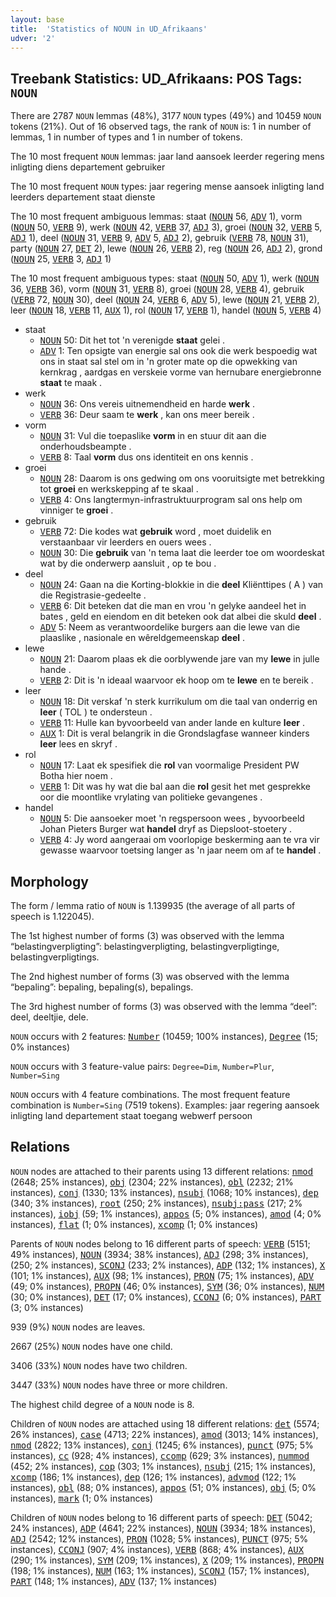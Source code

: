 ```yaml
---
layout: base
title:  'Statistics of NOUN in UD_Afrikaans'
udver: '2'
---
```


## Treebank Statistics: UD_Afrikaans: POS Tags: `NOUN`

There are 2787 `NOUN` lemmas (48%), 3177 `NOUN` types (49%) and 10459 `NOUN` tokens (21%).
Out of 16 observed tags, the rank of `NOUN` is: 1 in number of lemmas, 1 in number of types and 1 in number of tokens.

The 10 most frequent `NOUN` lemmas: jaar land aansoek leerder regering mens inligting diens departement gebruiker

The 10 most frequent `NOUN` types:  jaar regering mense aansoek inligting land leerders departement staat dienste

The 10 most frequent ambiguous lemmas: staat (<tt><a href="af-pos-NOUN.html">NOUN</a></tt> 56, <tt><a href="af-pos-ADV.html">ADV</a></tt> 1), vorm (<tt><a href="af-pos-NOUN.html">NOUN</a></tt> 50, <tt><a href="af-pos-VERB.html">VERB</a></tt> 9), werk (<tt><a href="af-pos-NOUN.html">NOUN</a></tt> 42, <tt><a href="af-pos-VERB.html">VERB</a></tt> 37, <tt><a href="af-pos-ADJ.html">ADJ</a></tt> 3), groei (<tt><a href="af-pos-NOUN.html">NOUN</a></tt> 32, <tt><a href="af-pos-VERB.html">VERB</a></tt> 5, <tt><a href="af-pos-ADJ.html">ADJ</a></tt> 1), deel (<tt><a href="af-pos-NOUN.html">NOUN</a></tt> 31, <tt><a href="af-pos-VERB.html">VERB</a></tt> 9, <tt><a href="af-pos-ADV.html">ADV</a></tt> 5, <tt><a href="af-pos-ADJ.html">ADJ</a></tt> 2), gebruik (<tt><a href="af-pos-VERB.html">VERB</a></tt> 78, <tt><a href="af-pos-NOUN.html">NOUN</a></tt> 31), party (<tt><a href="af-pos-NOUN.html">NOUN</a></tt> 27, <tt><a href="af-pos-DET.html">DET</a></tt> 2), lewe (<tt><a href="af-pos-NOUN.html">NOUN</a></tt> 26, <tt><a href="af-pos-VERB.html">VERB</a></tt> 2), reg (<tt><a href="af-pos-NOUN.html">NOUN</a></tt> 26, <tt><a href="af-pos-ADJ.html">ADJ</a></tt> 2), grond (<tt><a href="af-pos-NOUN.html">NOUN</a></tt> 25, <tt><a href="af-pos-VERB.html">VERB</a></tt> 3, <tt><a href="af-pos-ADJ.html">ADJ</a></tt> 1)

The 10 most frequent ambiguous types:  staat (<tt><a href="af-pos-NOUN.html">NOUN</a></tt> 50, <tt><a href="af-pos-ADV.html">ADV</a></tt> 1), werk (<tt><a href="af-pos-NOUN.html">NOUN</a></tt> 36, <tt><a href="af-pos-VERB.html">VERB</a></tt> 36), vorm (<tt><a href="af-pos-NOUN.html">NOUN</a></tt> 31, <tt><a href="af-pos-VERB.html">VERB</a></tt> 8), groei (<tt><a href="af-pos-NOUN.html">NOUN</a></tt> 28, <tt><a href="af-pos-VERB.html">VERB</a></tt> 4), gebruik (<tt><a href="af-pos-VERB.html">VERB</a></tt> 72, <tt><a href="af-pos-NOUN.html">NOUN</a></tt> 30), deel (<tt><a href="af-pos-NOUN.html">NOUN</a></tt> 24, <tt><a href="af-pos-VERB.html">VERB</a></tt> 6, <tt><a href="af-pos-ADV.html">ADV</a></tt> 5), lewe (<tt><a href="af-pos-NOUN.html">NOUN</a></tt> 21, <tt><a href="af-pos-VERB.html">VERB</a></tt> 2), leer (<tt><a href="af-pos-NOUN.html">NOUN</a></tt> 18, <tt><a href="af-pos-VERB.html">VERB</a></tt> 11, <tt><a href="af-pos-AUX.html">AUX</a></tt> 1), rol (<tt><a href="af-pos-NOUN.html">NOUN</a></tt> 17, <tt><a href="af-pos-VERB.html">VERB</a></tt> 1), handel (<tt><a href="af-pos-NOUN.html">NOUN</a></tt> 5, <tt><a href="af-pos-VERB.html">VERB</a></tt> 4)


* staat
  * <tt><a href="af-pos-NOUN.html">NOUN</a></tt> 50: Dit het tot 'n verenigde <b>staat</b> gelei .
  * <tt><a href="af-pos-ADV.html">ADV</a></tt> 1: Ten opsigte van energie sal ons ook die werk bespoedig wat ons in staat sal stel om in 'n groter mate op die opwekking van kernkrag , aardgas en verskeie vorme van hernubare energiebronne <b>staat</b> te maak .
* werk
  * <tt><a href="af-pos-NOUN.html">NOUN</a></tt> 36: Ons vereis uitnemendheid en harde <b>werk</b> .
  * <tt><a href="af-pos-VERB.html">VERB</a></tt> 36: Deur saam te <b>werk</b> , kan ons meer bereik .
* vorm
  * <tt><a href="af-pos-NOUN.html">NOUN</a></tt> 31: Vul die toepaslike <b>vorm</b> in en stuur dit aan die onderhoudsbeampte .
  * <tt><a href="af-pos-VERB.html">VERB</a></tt> 8: Taal <b>vorm</b> dus ons identiteit en ons kennis .
* groei
  * <tt><a href="af-pos-NOUN.html">NOUN</a></tt> 28: Daarom is ons gedwing om ons vooruitsigte met betrekking tot <b>groei</b> en werkskepping af te skaal .
  * <tt><a href="af-pos-VERB.html">VERB</a></tt> 4: Ons langtermyn-infrastruktuurprogram sal ons help om vinniger te <b>groei</b> .
* gebruik
  * <tt><a href="af-pos-VERB.html">VERB</a></tt> 72: Die kodes wat <b>gebruik</b> word , moet duidelik en verstaanbaar vir leerders en ouers wees .
  * <tt><a href="af-pos-NOUN.html">NOUN</a></tt> 30: Die <b>gebruik</b> van 'n tema laat die leerder toe om woordeskat wat by die onderwerp aansluit , op te bou .
* deel
  * <tt><a href="af-pos-NOUN.html">NOUN</a></tt> 24: Gaan na die Korting-blokkie in die <b>deel</b> Kliënttipes ( A ) van die Registrasie-gedeelte .
  * <tt><a href="af-pos-VERB.html">VERB</a></tt> 6: Dit beteken dat die man en vrou 'n gelyke aandeel het in bates , geld en eiendom en dit beteken ook dat albei die skuld <b>deel</b> .
  * <tt><a href="af-pos-ADV.html">ADV</a></tt> 5: Neem as verantwoordelike burgers aan die lewe van die plaaslike , nasionale en wêreldgemeenskap <b>deel</b> .
* lewe
  * <tt><a href="af-pos-NOUN.html">NOUN</a></tt> 21: Daarom plaas ek die oorblywende jare van my <b>lewe</b> in julle hande .
  * <tt><a href="af-pos-VERB.html">VERB</a></tt> 2: Dit is 'n ideaal waarvoor ek hoop om te <b>lewe</b> en te bereik .
* leer
  * <tt><a href="af-pos-NOUN.html">NOUN</a></tt> 18: Dit verskaf 'n sterk kurrikulum om die taal van onderrig en <b>leer</b> ( TOL ) te ondersteun .
  * <tt><a href="af-pos-VERB.html">VERB</a></tt> 11: Hulle kan byvoorbeeld van ander lande en kulture <b>leer</b> .
  * <tt><a href="af-pos-AUX.html">AUX</a></tt> 1: Dit is veral belangrik in die Grondslagfase wanneer kinders <b>leer</b> lees en skryf .
* rol
  * <tt><a href="af-pos-NOUN.html">NOUN</a></tt> 17: Laat ek spesifiek die <b>rol</b> van voormalige President PW Botha hier noem .
  * <tt><a href="af-pos-VERB.html">VERB</a></tt> 1: Dit was hy wat die bal aan die <b>rol</b> gesit het met gesprekke oor die moontlike vrylating van politieke gevangenes .
* handel
  * <tt><a href="af-pos-NOUN.html">NOUN</a></tt> 5: Die aansoeker moet 'n regspersoon wees , byvoorbeeld Johan Pieters Burger wat <b>handel</b> dryf as Diepsloot-stoetery .
  * <tt><a href="af-pos-VERB.html">VERB</a></tt> 4: Jy word aangeraai om voorlopige beskerming aan te vra vir gewasse waarvoor toetsing langer as 'n jaar neem om af te <b>handel</b> .

## Morphology

The form / lemma ratio of `NOUN` is 1.139935 (the average of all parts of speech is 1.122045).

The 1st highest number of forms (3) was observed with the lemma “belastingverpligting”: belastingverpligting, belastingverpligtinge, belastingverpligtings.

The 2nd highest number of forms (3) was observed with the lemma “bepaling”: bepaling, bepaling(s), bepalings.

The 3rd highest number of forms (3) was observed with the lemma “deel”: deel, deeltjie, dele.

`NOUN` occurs with 2 features: <tt><a href="af-feat-Number.html">Number</a></tt> (10459; 100% instances), <tt><a href="af-feat-Degree.html">Degree</a></tt> (15; 0% instances)

`NOUN` occurs with 3 feature-value pairs: `Degree=Dim`, `Number=Plur`, `Number=Sing`

`NOUN` occurs with 4 feature combinations.
The most frequent feature combination is `Number=Sing` (7519 tokens).
Examples: jaar regering aansoek inligting land departement staat toegang webwerf persoon


## Relations

`NOUN` nodes are attached to their parents using 13 different relations: <tt><a href="af-dep-nmod.html">nmod</a></tt> (2648; 25% instances), <tt><a href="af-dep-obj.html">obj</a></tt> (2304; 22% instances), <tt><a href="af-dep-obl.html">obl</a></tt> (2232; 21% instances), <tt><a href="af-dep-conj.html">conj</a></tt> (1330; 13% instances), <tt><a href="af-dep-nsubj.html">nsubj</a></tt> (1068; 10% instances), <tt><a href="af-dep-dep.html">dep</a></tt> (340; 3% instances), <tt><a href="af-dep-root.html">root</a></tt> (250; 2% instances), <tt><a href="af-dep-nsubj-pass.html">nsubj:pass</a></tt> (217; 2% instances), <tt><a href="af-dep-iobj.html">iobj</a></tt> (59; 1% instances), <tt><a href="af-dep-appos.html">appos</a></tt> (5; 0% instances), <tt><a href="af-dep-amod.html">amod</a></tt> (4; 0% instances), <tt><a href="af-dep-flat.html">flat</a></tt> (1; 0% instances), <tt><a href="af-dep-xcomp.html">xcomp</a></tt> (1; 0% instances)

Parents of `NOUN` nodes belong to 16 different parts of speech: <tt><a href="af-pos-VERB.html">VERB</a></tt> (5151; 49% instances), <tt><a href="af-pos-NOUN.html">NOUN</a></tt> (3934; 38% instances), <tt><a href="af-pos-ADJ.html">ADJ</a></tt> (298; 3% instances),  (250; 2% instances), <tt><a href="af-pos-SCONJ.html">SCONJ</a></tt> (233; 2% instances), <tt><a href="af-pos-ADP.html">ADP</a></tt> (132; 1% instances), <tt><a href="af-pos-X.html">X</a></tt> (101; 1% instances), <tt><a href="af-pos-AUX.html">AUX</a></tt> (98; 1% instances), <tt><a href="af-pos-PRON.html">PRON</a></tt> (75; 1% instances), <tt><a href="af-pos-ADV.html">ADV</a></tt> (49; 0% instances), <tt><a href="af-pos-PROPN.html">PROPN</a></tt> (46; 0% instances), <tt><a href="af-pos-SYM.html">SYM</a></tt> (36; 0% instances), <tt><a href="af-pos-NUM.html">NUM</a></tt> (30; 0% instances), <tt><a href="af-pos-DET.html">DET</a></tt> (17; 0% instances), <tt><a href="af-pos-CCONJ.html">CCONJ</a></tt> (6; 0% instances), <tt><a href="af-pos-PART.html">PART</a></tt> (3; 0% instances)

939 (9%) `NOUN` nodes are leaves.

2667 (25%) `NOUN` nodes have one child.

3406 (33%) `NOUN` nodes have two children.

3447 (33%) `NOUN` nodes have three or more children.

The highest child degree of a `NOUN` node is 8.

Children of `NOUN` nodes are attached using 18 different relations: <tt><a href="af-dep-det.html">det</a></tt> (5574; 26% instances), <tt><a href="af-dep-case.html">case</a></tt> (4713; 22% instances), <tt><a href="af-dep-amod.html">amod</a></tt> (3013; 14% instances), <tt><a href="af-dep-nmod.html">nmod</a></tt> (2822; 13% instances), <tt><a href="af-dep-conj.html">conj</a></tt> (1245; 6% instances), <tt><a href="af-dep-punct.html">punct</a></tt> (975; 5% instances), <tt><a href="af-dep-cc.html">cc</a></tt> (928; 4% instances), <tt><a href="af-dep-ccomp.html">ccomp</a></tt> (629; 3% instances), <tt><a href="af-dep-nummod.html">nummod</a></tt> (452; 2% instances), <tt><a href="af-dep-cop.html">cop</a></tt> (303; 1% instances), <tt><a href="af-dep-nsubj.html">nsubj</a></tt> (215; 1% instances), <tt><a href="af-dep-xcomp.html">xcomp</a></tt> (186; 1% instances), <tt><a href="af-dep-dep.html">dep</a></tt> (126; 1% instances), <tt><a href="af-dep-advmod.html">advmod</a></tt> (122; 1% instances), <tt><a href="af-dep-obl.html">obl</a></tt> (88; 0% instances), <tt><a href="af-dep-appos.html">appos</a></tt> (51; 0% instances), <tt><a href="af-dep-obj.html">obj</a></tt> (5; 0% instances), <tt><a href="af-dep-mark.html">mark</a></tt> (1; 0% instances)

Children of `NOUN` nodes belong to 16 different parts of speech: <tt><a href="af-pos-DET.html">DET</a></tt> (5042; 24% instances), <tt><a href="af-pos-ADP.html">ADP</a></tt> (4641; 22% instances), <tt><a href="af-pos-NOUN.html">NOUN</a></tt> (3934; 18% instances), <tt><a href="af-pos-ADJ.html">ADJ</a></tt> (2542; 12% instances), <tt><a href="af-pos-PRON.html">PRON</a></tt> (1028; 5% instances), <tt><a href="af-pos-PUNCT.html">PUNCT</a></tt> (975; 5% instances), <tt><a href="af-pos-CCONJ.html">CCONJ</a></tt> (907; 4% instances), <tt><a href="af-pos-VERB.html">VERB</a></tt> (868; 4% instances), <tt><a href="af-pos-AUX.html">AUX</a></tt> (290; 1% instances), <tt><a href="af-pos-SYM.html">SYM</a></tt> (209; 1% instances), <tt><a href="af-pos-X.html">X</a></tt> (209; 1% instances), <tt><a href="af-pos-PROPN.html">PROPN</a></tt> (198; 1% instances), <tt><a href="af-pos-NUM.html">NUM</a></tt> (163; 1% instances), <tt><a href="af-pos-SCONJ.html">SCONJ</a></tt> (157; 1% instances), <tt><a href="af-pos-PART.html">PART</a></tt> (148; 1% instances), <tt><a href="af-pos-ADV.html">ADV</a></tt> (137; 1% instances)

